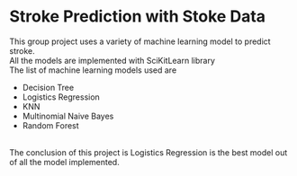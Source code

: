 # Stroke Prediction with Stoke Data
This group project uses a variety of machine learning model to predict stroke. <br>
All the models are implemented with SciKitLearn library <br>
The list of machine learning models used are
- Decision Tree
- Logistics Regression
- KNN
- Multinomial Naive Bayes
- Random Forest
<br>
The conclusion of this project is Logistics Regression is the best model out of all the model implemented.
